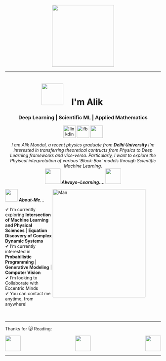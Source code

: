 <p align="center">
  <img src="https://c4.wallpaperflare.com/wallpaper/287/39/645/artificial-intelligence-ai-black-wallpaper-preview.jpg" height="200"/>
</p>
<hr>
<h1 align="center" style="padding-right: 70px"><img src="https://c.tenor.com/EbsMN6_dOvYAAAAM/quby-chan-hi.gif" height="70" style="padding-right: 20px;"> I'm Alik </h1>
<h3 align="center"> Deep Learning | Scientific ML | Applied Mathematics </h3>
<p align="center">
<a href="https://www.linkedin.com/in/alik-mondal-921a971aa/" target="blank"><img align="center" src="https://cliply.co/wp-content/uploads/2021/02/372102050_LINKEDIN_ICON_TRANSPARENT_1080.gif" alt="linkdin" height="40" width="40" /></a>
<a href="https://www.facebook.com/micheal.fernandez.73307/" target="blank"><img align="center" src="https://cliply.co/wp-content/uploads/2019/07/371907490_FACEBOOK_ICON_TRANSPARENT_400.gif" alt="fb" height="40" width="40" /></a>
 <a href = "mailto: aliktrikemaf@gmail.com"><img align="center" src="https://d1muf25xaso8hp.cloudfront.net/https%3A%2F%2Fs3.amazonaws.com%2Fappforest_uf%2Ff1626355319613x484158047569452200%2FGmail_Small_Business.gif?w=&h=&auto=compress&dpr=1&fit=max" height="40" width="40" /></a>
</p>
</p>



<p align="center">
  <em>
    I am Alik Mondal, a recent physics graduate from <b> Delhi University </b>
    I'm interested in transferring theoretical contructs from Physics to Deep Learning frameworks and vice-versa. Particularly, I want to explore the Phyiscal 
    interpretation of various 'Black-Box' models through Scientific Machine Learning. 
  </em> 
  <br>
  <img src="https://onlinegiftools.com/images/examples-onlinegiftools/jump-hello-transparent.gif" width="50" /> <b><i>Always~Learning.... </i></b><img src="https://onlinegiftools.com/images/examples-onlinegiftools/jump-hello-transparent.gif" width="50"/>
</p>

<img align="right" width=300px alt="Man" src="https://media1.giphy.com/media/l3nWk9GdJ24B3OuY0/giphy-downsized.gif" height="350" width="200" style="padding-right: 50px;" />

<img src="https://acegif.com/wp-content/uploads/2020/11/am0ngsusxh-36.gif" width="40px" >&nbsp;***About-Me...***

✔ I’m currently exploring **Intersection of Machine Learning and Physical Sciences** | **Equation Discovery of Complex Dynamic Systems** <br>
✔ I’m currently interested in **Probabilistic Programming** | **Generative Modeling** | **Computer Vision**<br>
✔ I’m looking to Collaborate with Eccentric Minds<br>
✔ You can contact me anytime, from anywhere! <br><br><br>
 
<hr>

Thanks for 😻 Reading:

<div>
    <img src="https://pic.funnygifsbox.com/uploads/2019/09/funnygifsbox.com-2019-09-15-07-44-34-43.gif" style="width: 50px; height: 50px; float: left" />
    <img src="https://media2.giphy.com/media/zMBxHAnCevIXu/200w.gif" style="width: 50px; height: 50px; float: right;" />
    <img src="https://pic.funnygifsbox.com/uploads/2019/10/funnygifsbox.com-2019-10-01-12-43-31-62.gif" style="display:block; margin-left: auto; margin-right:auto; width:50px;" />
        
</div>

<hr>

